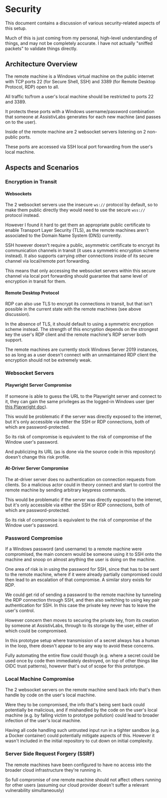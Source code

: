 # Security

This document contains a discussion of various security-related aspects of this setup.

Much of this is just coming from my personal, high-level understanding of things, and may not be completely accurate. I have not actually "sniffed packets" to validate things directly.

## Architecture Overview

The remote machine is a Windows virtual machine on the public internet with TCP ports 22 (for Secure Shell, SSH) and 3389 (for Remote Desktop Protocol, RDP) open to all.

All traffic to/from a user's local machine should be restricted to ports 22 and 3389.

It protects these ports with a Windows username/password combination that someone at AssistivLabs generates for each new machine (and passes on to the user).

Inside of the remote machine are 2 websocket servers listening on 2 non-public ports.

These ports are accessed via SSH local port forwarding from the user's local machine.

## Aspects and Scenarios

### Encryption in Transit

#### Websockets

The 2 websocket servers use the insecure `ws://` protocol by default, so to make them public directly they would need to use the secure `wss://` protocol instead.

However I found it hard to get them an appropriate public certificate to enable Transport Layer Security (TLS), as the remote machines aren't associated to the Domain Name System (DNS) currently.

SSH however doesn't require a public, asymmetric certificate to encrypt its communication channels in transit (it uses a symmetric encryption scheme instead). It also supports carrying other connections inside of its secure channel via local/remote port forwarding.

This means that only accessing the websocket servers within this secure channel via local port forwarding should guarantee that same level of encryption in transit for them.

#### Remote Desktop Protocol

RDP can also use TLS to encrypt its connections in transit, but that isn't possible in the current state with the remote machines (see above discussion).

In the absence of TLS, it should default to using a symmetric encryption scheme instead. The strength of this encryption depends on the strongest key the user's RDP client and the remote machine's RDP server both support.

The remote machines are currently stock Windows Server 2019 instances, so as long as a user doesn't connect with an unmaintained RDP client the encryption should not be extremely weak.

### Websocket Servers

#### Playwright Server Compromise

If someone is able to guess the URL to the Playwright server and connect to it, they can gain the same privileges as the logged-in Windows user (per [this Playwright doc](https://playwright.dev/docs/api/class-browsertype#browser-type-launch-server-option-ws-path)).

This would be problematic if the server was directly exposed to the internet, but it's only accessible via either the SSH or RDP connections, both of which are password-protected.

So its risk of compromise is equivalent to the risk of compromise of the Window user's password.

And publicizing its URL (as is done via the source code in this repository) doesn't change this risk profile.

#### At-Driver Server Compromise

The at-driver server does no authentication on connection requests from clients. So a malicious actor could in theory connect and start to control the remote machine by sending arbitrary keypress commands.

This would be problematic if the server was directly exposed to the internet, but it's only accessible via either the SSH or RDP connections, both of which are password-protected.

So its risk of compromise is equivalent to the risk of compromise of the Window user's password.

### Password Compromise

If a Windows password (and username) to a remote machine were compromised, the main concern would be someone using it to SSH onto the machine and snoop on almost anything the user is doing on the machine.

One area of risk is in using the password for SSH, since that has to be sent to the remote machine, where if it were already partially compromised could then lead to an escalation of that compromise. A similar story exists for RDP.

We could get rid of sending a password to the remote machine by tunneling the RDP connection through SSH, and then also switching to using key pair authentication for SSH. In this case the private key never has to leave the user's control.

However concern then moves to securing the private key, from its creation by someone at AssistivLabs, through to its storage by the user, either of which could be compromised.

In this prototype setup where transmission of a secret always has a human in the loop, there doesn't appear to be any way to avoid these concerns.

Fully automating the entire flow could though (e.g. where a secret could be used once by code then immediately destroyed, on top of other things like OIDC trust patterns), however that's out of scope for this prototype.

### Local Machine Compromise

The 2 websocket servers on the remote machine send back info that's then handle by code on the user's local machine.

Were they to be compromised, the info that's being sent back could potentially be malicious, and if mishandled by the code on the user's local machine (e.g. by falling victim to prototype pollution) could lead to broader infection of the user's local machine.

Having all code handling such untrusted input run in a tighter sandbox (e.g. a Docker container) could potentially mitigate aspects of this. However it wasn't included in the initial repository to cut down on initial complexity.

### Server Side Request Forgery (SSRF)

The remote machines have been configured to have no access into the broader cloud infrastructure they're running in.

So full compromise of one remote machine should not affect others running for other users (assuming our cloud provider doesn't suffer a relevant vulnerability simultaneously)

